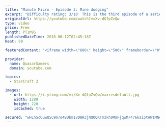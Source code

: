 ```yaml
---
title: "Minute Micro - Episode 3: Mine dodging"
excerpt: "Difficulty rating: 3/10  This is the third episode of a series of 1-minute videos explaining how to perform common micro techniques. This episode is on dodging widow mine shots  twitch.tv/Quasarprintf"
originalUrl: https://youtube.com/watch?v=Xv-dQfpZvQw
type: video
price: Free
length: PT1M9S
publishedDateTime: 2018-06-12T02:45:18Z
heat: 50

featuredContent: "<iframe width=\"800\" height=\"500\" frameborder=\"0\" src=\"https://www.youtube.com/embed/Xv-dQfpZvQw\" allow=\"accelerometer; autoplay; encrypted-media; gyroscope; picture-in-picture\" allowfullscreen></iframe>"

provider:
  name: QuasarGamers
  domain: youtube.com

topics:
  - StarCraft 2

images:
  - url: https://i.ytimg.com/vi/Xv-dQfpZvQw/maxresdefault.jpg
    width: 1280
    height: 720
    isCached: true

secured: "wHLhScOuwQSC9m7o4BDbm1vDWH3jNQOQKTmzkh0MnFjqwM/476ksiptAW1MNe5H1krRqFWs40FhUQYLFwtcG9Z2poYVuvKtmP0KjL5sif/D99HBn3i0rqgNXkVcwzHTp9fvaJ+J1pR2JDFK3SfBt4j1CSb9S6dknOKzk0S7GmvIfN9no1bIFU0G355ICMB1bCprXjunmAjfO3j9YNfLVo5osXMWLd7lF67KiF2BPfijj0yDPUlFh7GC922hygBrsFc/n3kaDaKl4uyA5sR17cJ4C1ug3W8qu+gD4XhzCQSInNBNDIjqSpLnkvep2vj4/ZjmMvysQiFES0yB+YGL8U3O3e/W6Dli1cYAdTVA3zztiDU8Y+9d2sPbpxhvinaic+ePczohzg7biPGUjVJEtvHxAYhVuU2HTPa0FHdsL000=;6+5Z8LTGkWcA8w3kB5K4lg=="
---
```



